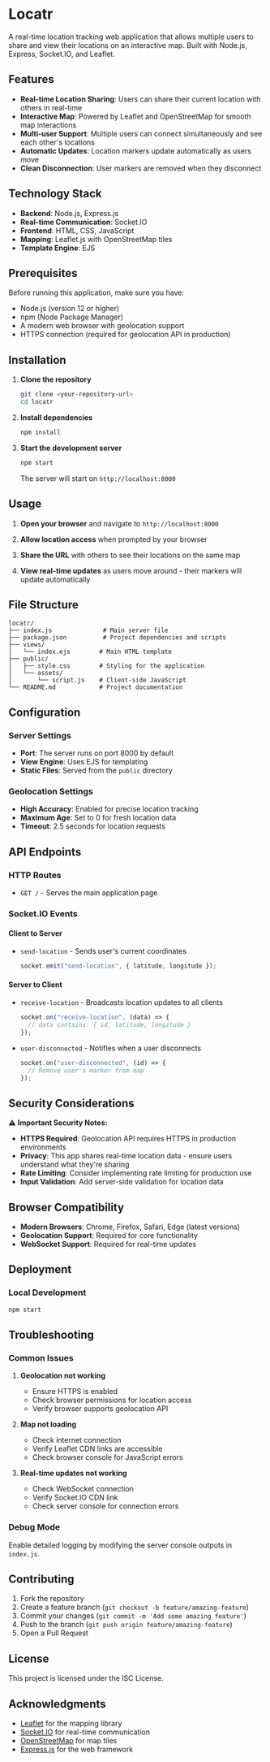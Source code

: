 # Locatr

A real-time location tracking web application that allows multiple users to share and view their locations on an interactive map. Built with Node.js, Express, Socket.IO, and Leaflet.

## Features

- **Real-time Location Sharing**: Users can share their current location with others in real-time
- **Interactive Map**: Powered by Leaflet and OpenStreetMap for smooth map interactions
- **Multi-user Support**: Multiple users can connect simultaneously and see each other's locations
- **Automatic Updates**: Location markers update automatically as users move
- **Clean Disconnection**: User markers are removed when they disconnect

## Technology Stack

- **Backend**: Node.js, Express.js
- **Real-time Communication**: Socket.IO
- **Frontend**: HTML, CSS, JavaScript
- **Mapping**: Leaflet.js with OpenStreetMap tiles
- **Template Engine**: EJS

## Prerequisites

Before running this application, make sure you have:

- Node.js (version 12 or higher)
- npm (Node Package Manager)
- A modern web browser with geolocation support
- HTTPS connection (required for geolocation API in production)

## Installation

1. **Clone the repository**
   ```bash
   git clone <your-repository-url>
   cd locatr
   ```

2. **Install dependencies**
   ```bash
   npm install
   ```

3. **Start the development server**
   ```bash
   npm start
   ```
   
   The server will start on `http://localhost:8000`

## Usage

1. **Open your browser** and navigate to `http://localhost:8000`

2. **Allow location access** when prompted by your browser

3. **Share the URL** with others to see their locations on the same map

4. **View real-time updates** as users move around - their markers will update automatically

## File Structure

```
locatr/
├── index.js              # Main server file
├── package.json          # Project dependencies and scripts
├── views/
│   └── index.ejs        # Main HTML template
├── public/
│   ├── style.css        # Styling for the application
│   └── assets/
│       └── script.js    # Client-side JavaScript
└── README.md            # Project documentation
```

## Configuration

### Server Settings
- **Port**: The server runs on port 8000 by default
- **View Engine**: Uses EJS for templating
- **Static Files**: Served from the `public` directory

### Geolocation Settings
- **High Accuracy**: Enabled for precise location tracking
- **Maximum Age**: Set to 0 for fresh location data
- **Timeout**: 2.5 seconds for location requests

## API Endpoints

### HTTP Routes
- `GET /` - Serves the main application page

### Socket.IO Events

#### Client to Server
- `send-location` - Sends user's current coordinates
  ```javascript
  socket.emit("send-location", { latitude, longitude });
  ```

#### Server to Client
- `receive-location` - Broadcasts location updates to all clients
  ```javascript
  socket.on("receive-location", (data) => {
    // data contains: { id, latitude, longitude }
  });
  ```

- `user-disconnected` - Notifies when a user disconnects
  ```javascript
  socket.on("user-disconnected", (id) => {
    // Remove user's marker from map
  });
  ```

## Security Considerations

⚠️ **Important Security Notes:**

- **HTTPS Required**: Geolocation API requires HTTPS in production environments
- **Privacy**: This app shares real-time location data - ensure users understand what they're sharing
- **Rate Limiting**: Consider implementing rate limiting for production use
- **Input Validation**: Add server-side validation for location data

## Browser Compatibility

- **Modern Browsers**: Chrome, Firefox, Safari, Edge (latest versions)
- **Geolocation Support**: Required for core functionality
- **WebSocket Support**: Required for real-time updates

## Deployment

### Local Development
```bash
npm start
```



## Troubleshooting

### Common Issues

1. **Geolocation not working**
   - Ensure HTTPS is enabled
   - Check browser permissions for location access
   - Verify browser supports geolocation API

2. **Map not loading**
   - Check internet connection
   - Verify Leaflet CDN links are accessible
   - Check browser console for JavaScript errors

3. **Real-time updates not working**
   - Check WebSocket connection
   - Verify Socket.IO CDN link
   - Check server console for connection errors

### Debug Mode
Enable detailed logging by modifying the server console outputs in `index.js`.

## Contributing

1. Fork the repository
2. Create a feature branch (`git checkout -b feature/amazing-feature`)
3. Commit your changes (`git commit -m 'Add some amazing feature'`)
4. Push to the branch (`git push origin feature/amazing-feature`)
5. Open a Pull Request

## License

This project is licensed under the ISC License.

## Acknowledgments

- [Leaflet](https://leafletjs.com/) for the mapping library
- [Socket.IO](https://socket.io/) for real-time communication
- [OpenStreetMap](https://www.openstreetmap.org/) for map tiles
- [Express.js](https://expressjs.com/) for the web framework
